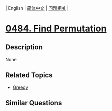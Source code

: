
| English | [简体中文](README.md) | [问题相关](QUESTION.md) |
# [0484. Find Permutation](https://leetcode-cn.com/problems/find-permutation/)
## Description
None
## Related Topics
- [Greedy](https://leetcode-cn.com/tag/greedy)
## Similar Questions

